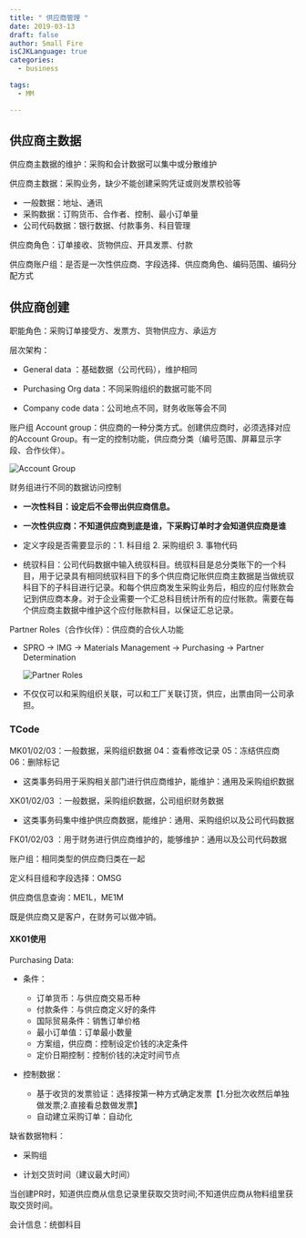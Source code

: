 ```yaml
---
title: " 供应商管理 "
date: 2019-03-13
draft: false
author: Small Fire
isCJKLanguage: true
categories: 
  - business

tags: 
  - MM

---
```


## 供应商主数据

供应商主数据的维护：采购和会计数据可以集中或分散维护

供应商主数据：采购业务，缺少不能创建采购凭证或则发票校验等

- 一般数据：地址、通讯
- 采购数据：订购货币、合作者、控制、最小订单量
- 公司代码数据：银行数据、付款事务、科目管理

供应商角色：订单接收、货物供应、开具发票、付款

供应商账户组：是否是一次性供应商、字段选择、供应商角色、编码范围、编码分配方式

## 供应商创建

职能角色：采购订单接受方、发票方、货物供应方、承运方

层次架构：

- General data ：基础数据（公司代码），维护相同

- Purchasing Org data：不同采购组织的数据可能不同

- Company code data：公司地点不同，财务收账等会不同

账户组 Account group：供应商的一种分类方式。创建供应商时，必须选择对应的Account Group。有一定的控制功能，供应商分类（编号范围、屏幕显示字段、合作伙伴）。

![Account Group](/images/MMVendorData/AccountGroup.png)

财务组进行不同的数据访问控制

- **一次性科目：设定后不会带出供应商信息。**

- **一次性供应商：不知道供应商到底是谁，下采购订单时才会知道供应商是谁**

- 定义字段是否需要显示的：1. 科目组  2. 采购组织  3. 事物代码


- 统驭科目：公司代码数据中输入统驭科目。统驭科目是总分类账下的一个科目，用于记录具有相同统驭科目下的多个供应商记账供应商主数据是当做统驭科目下的子科目进行记录。和每个供应商发生采购业务后，相应的应付账款会记到供应商本身。对于企业需要一个汇总科目统计所有的应付账款。需要在每个供应商主数据中维护这个应付账款科目，以保证汇总记录。


Partner Roles（合作伙伴）：供应商的合伙人功能 

- SPRO -> IMG -> Materials Management -> Purchasing -> Partner Determination

  ![Partner Roles](/images/MMVendorData/PartnrRoles.png)

- 不仅仅可以和采购组织关联，可以和工厂关联订货，供应，出票由同一公司承担。

### TCode

MK01/02/03：一般数据，采购组织数据   04：查看修改记录   05：冻结供应商   06：删除标记

- 这类事务码用于采购相关部门进行供应商维护，能维护：通用及采购组织数据

XK01/02/03 ：一般数据，采购组织数据，公司组织财务数据

- 这类事务码集中维护供应商数据，能维护：通用、采购组织以及公司代码数据

FK01/02/03 ：用于财务进行供应商维护的，能够维护：通用以及公司代码数据

账户组：相同类型的供应商归类在一起             

定义科目组和字段选择：OMSG

供应商信息查询：ME1L，ME1M

既是供应商又是客户，在财务可以做冲销。

#### XK01使用

Purchasing Data:

- 条件：
  - 订单货币：与供应商交易币种
  - 付款条件：与供应商定义好的条件
  - 国际贸易条件：销售订单价格
  - 最小订单值：订单最小数量
  - 方案组，供应商：控制设定价钱的决定条件
  - 定价日期控制：控制价钱的决定时间节点

- 控制数据：

  - 基于收货的发票验证：选择按第一种方式确定发票【1.分批次收然后单独做发票;2.直接看总数做发票】
  - 自动建立采购订单：自动化

缺省数据物料：

- 采购组

- 计划交货时间（建议最大时间）

​        当创建PR时，知道供应商从信息记录里获取交货时间;不知道供应商从物料组里获取交货时间。

会计信息：统御科目

